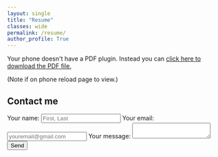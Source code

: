 ```yaml
---
layout: single
title: "Resume"
classes: wide
permalink: /resume/
author_profile: True
---
```


<object data="/assets/documents/NickPucciSpring25Resume.pdf" type="application/pdf" height="375">
  <p>Your phone doesn't have a PDF plugin.
  Instead you can <a href="/assets/documents/NickPucciSpring25Resume.pdf">click here to
  download the PDF file.</a></p>
</object>
(Note if on phone reload page to view.)

## Contact me

<form
  action="https://formspree.io/f/mrbeazgp"
  method="POST"
>
  <label>
    Your name:
    <input type="name" name="name" placeholder="First, Last">
  <label>
    Your email:
    <input type="email" name="email" placeholder="youremail@gmail.com">
  </label>
  <label>
    Your message:
    <textarea name="message"></textarea>
  </label>
  <!-- your other form fields go here -->
  <button type="submit">Send</button>
